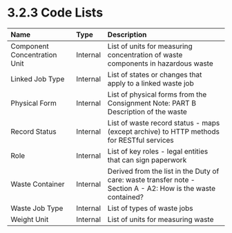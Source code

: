 3.2.3 Code Lists
=======
|Name|Type|Description|
|:-------|:------|:---|
|Component Concentration Unit|Internal|List of units for measuring concentration of waste components in hazardous waste|
|Linked Job Type|Internal|List of states or changes that apply to a linked waste job|
|Physical Form|Internal|List of physical forms from the Consignment Note: PART B Description of the waste|
|Record Status|Internal|List of waste record status - maps (except archive) to HTTP methods for RESTful services|
|Role|Internal|List of key roles - legal entities that can sign paperwork|
|Waste Container|Internal|Derived from the list in the Duty of care: waste transfer note - Section A - A2: How is the waste contained?|
|Waste Job Type|Internal|List of types of waste jobs|
|Weight Unit|Internal|List of units for measuring waste|
